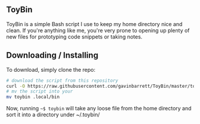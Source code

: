## ToyBin
ToyBin is a simple Bash script I use to keep my home directory nice and clean. If you're anything like me, you're very prone to opening up plenty of new files for prototyping code snippets or taking notes.

## Downloading / Installing
To download, simply clone the repo:
```bash
# download the script from this repository
curl -O https://raw.githubusercontent.com/gavinbarrett/ToyBin/master/toybin
# mv the script into your
mv toybin .local/bin
```

Now, running <code>~$ toybin</code> will take any loose file from the home directory and sort it into a directory under ~/.toybin/
